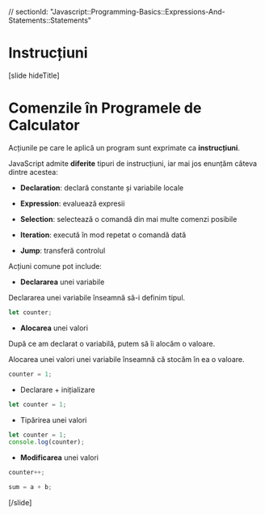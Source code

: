 // sectionId: "Javascript::Programming-Basics::Expressions-And-Statements::Statements"

# Instrucțiuni


[slide hideTitle]
# Comenzile în Programele de Calculator

Acțiunile pe care le aplică un program sunt exprimate ca **instrucțiuni**.

JavaScript admite **diferite** tipuri de instrucțiuni, iar mai jos enunțăm câteva dintre acestea:

* **Declaration**: declară constante și variabile locale

* **Expression**: evaluează expresii

* **Selection**: selectează o comandă din mai multe comenzi posibile

* **Iteration**: execută în mod repetat o comandă dată

* **Jump**: transferă controlul
  
Acțiuni comune pot include:

-  **Declararea** unei variabile

Declararea unei variabile înseamnă să-i definim tipul.

```js
let counter;
```

-  **Alocarea** unei valori

După ce am declarat o variabilă, putem să îi alocăm o valoare. 

Alocarea unei valori unei variabile înseamnă că stocăm în ea o valoare. 

```js
counter = 1;
```

- Declarare \+ inițializare

```js
let counter = 1;
```

- Tipărirea unei valori

```js live
let counter = 1;
console.log(counter);
```

- **Modificarea** unei valori

```js
counter++;
```
  
```js
sum = a + b;
```
  
[/slide]
